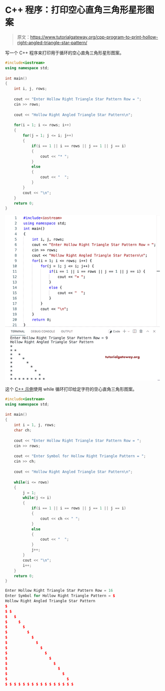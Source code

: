 # C++ 程序：打印空心直角三角形星形图案

> 原文：<https://www.tutorialgateway.org/cpp-program-to-print-hollow-right-angled-triangle-star-pattern/>

写一个 C++ 程序来打印用于循环的空心直角三角形星形图案。

```cpp
#include<iostream>
using namespace std;

int main()
{
	int i, j, rows;

    cout << "Enter Hollow Right Triangle Star Pattern Row = ";
    cin >> rows;

    cout << "Hollow Right Angled Triangle Star Pattern\n"; 

    for(i = 1; i <= rows; i++)
    {
    	for(j = 1; j <= i; j++)
		{
            if(i == 1 || i == rows || j == 1 || j == i)
            {
                cout << "* ";
            }
            else
            {
                cout << "  ";
            }
        }
        cout << "\n";
    }		
 	return 0;
}
```

![C++ Program to Print Hollow Right Angled Triangle Star Pattern](img/0cfff7d17120cd93c5575a92b08ab5e9.png)

这个 [C++ 示例](https://www.tutorialgateway.org/cpp-programs/)使用 while 循环打印给定字符的空心直角三角形图案。

```cpp
#include<iostream>
using namespace std;

int main()
{
	int i = 1, j, rows;
    char ch;

    cout << "Enter Hollow Right Triangle Star Pattern Row = ";
    cin >> rows;

    cout << "Enter Symbol for Hollow Right Triangle Pattern = ";
    cin >> ch;

    cout << "Hollow Right Angled Triangle Star Pattern\n"; 

    while(i <= rows)
    {
        j = 1; 
    	while(j <= i)
		{
            if(i == 1 || i == rows || j == 1 || j == i)
            {
                cout << ch << " ";
            }
            else
            {
                cout << "  ";
            }
            j++;
        }
        cout << "\n";
        i++;
    }		
 	return 0;
}
```

```cpp
Enter Hollow Right Triangle Star Pattern Row = 16
Enter Symbol for Hollow Right Triangle Pattern = $
Hollow Right Angled Triangle Star Pattern
$ 
$ $ 
$   $ 
$     $ 
$       $ 
$         $ 
$           $ 
$             $ 
$               $ 
$                 $ 
$                   $ 
$                     $ 
$                       $ 
$                         $ 
$                           $ 
$ $ $ $ $ $ $ $ $ $ $ $ $ $ $ $
```